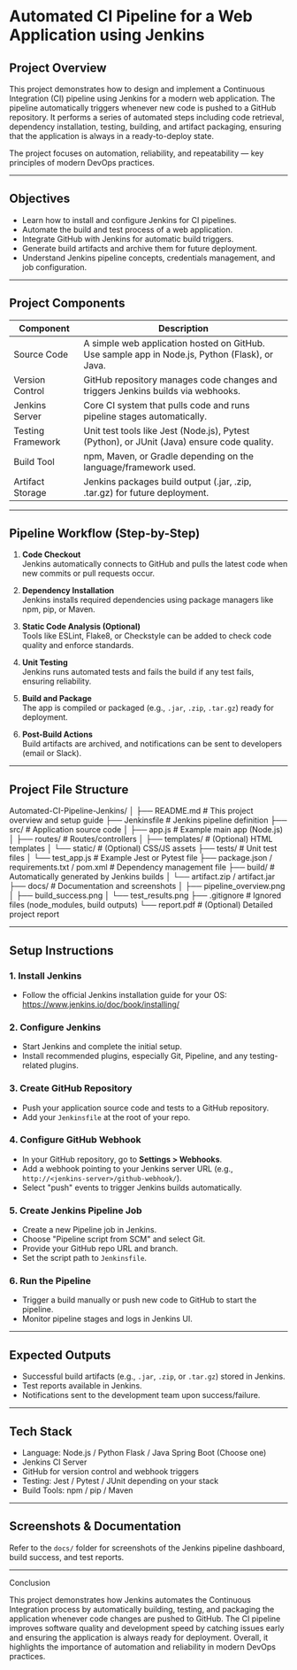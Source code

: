 # Automated CI Pipeline for a Web Application using Jenkins

## Project Overview
This project demonstrates how to design and implement a Continuous Integration (CI) pipeline using Jenkins for a modern web application. The pipeline automatically triggers whenever new code is pushed to a GitHub repository. It performs a series of automated steps including code retrieval, dependency installation, testing, building, and artifact packaging, ensuring that the application is always in a ready-to-deploy state.

The project focuses on automation, reliability, and repeatability — key principles of modern DevOps practices.

---

## Objectives
- Learn how to install and configure Jenkins for CI pipelines.
- Automate the build and test process of a web application.
- Integrate GitHub with Jenkins for automatic build triggers.
- Generate build artifacts and archive them for future deployment.
- Understand Jenkins pipeline concepts, credentials management, and job configuration.

---

## Project Components

| Component         | Description                                                                                       |
|-------------------|---------------------------------------------------------------------------------------------------|
| Source Code       | A simple web application hosted on GitHub. Use sample app in Node.js, Python (Flask), or Java.    |
| Version Control   | GitHub repository manages code changes and triggers Jenkins builds via webhooks.                 |
| Jenkins Server    | Core CI system that pulls code and runs pipeline stages automatically.                            |
| Testing Framework | Unit test tools like Jest (Node.js), Pytest (Python), or JUnit (Java) ensure code quality.       |
| Build Tool        | npm, Maven, or Gradle depending on the language/framework used.                                  |
| Artifact Storage  | Jenkins packages build output (.jar, .zip, .tar.gz) for future deployment.                        |

---

## Pipeline Workflow (Step-by-Step)

1. **Code Checkout**  
   Jenkins automatically connects to GitHub and pulls the latest code when new commits or pull requests occur.

2. **Dependency Installation**  
   Jenkins installs required dependencies using package managers like npm, pip, or Maven.

3. **Static Code Analysis (Optional)**  
   Tools like ESLint, Flake8, or Checkstyle can be added to check code quality and enforce standards.

4. **Unit Testing**  
   Jenkins runs automated tests and fails the build if any test fails, ensuring reliability.

5. **Build and Package**  
   The app is compiled or packaged (e.g., `.jar`, `.zip`, `.tar.gz`) ready for deployment.

6. **Post-Build Actions**  
   Build artifacts are archived, and notifications can be sent to developers (email or Slack).

---

## Project File Structure

Automated-CI-Pipeline-Jenkins/
│
├── README.md # This project overview and setup guide
├── Jenkinsfile # Jenkins pipeline definition
├── src/ # Application source code
│ ├── app.js # Example main app (Node.js)
│ ├── routes/ # Routes/controllers
│ ├── templates/ # (Optional) HTML templates
│ └── static/ # (Optional) CSS/JS assets
├── tests/ # Unit test files
│ └── test_app.js # Example Jest or Pytest file
├── package.json / requirements.txt / pom.xml # Dependency management file
├── build/ # Automatically generated by Jenkins builds
│ └── artifact.zip / artifact.jar
├── docs/ # Documentation and screenshots
│ ├── pipeline_overview.png
│ ├── build_success.png
│ └── test_results.png
├── .gitignore # Ignored files (node_modules, build outputs)
└── report.pdf # (Optional) Detailed project report


---

## Setup Instructions

### 1. Install Jenkins
- Follow the official Jenkins installation guide for your OS:  
  https://www.jenkins.io/doc/book/installing/

### 2. Configure Jenkins
- Start Jenkins and complete the initial setup.
- Install recommended plugins, especially Git, Pipeline, and any testing-related plugins.

### 3. Create GitHub Repository
- Push your application source code and tests to a GitHub repository.
- Add your `Jenkinsfile` at the root of your repo.

### 4. Configure GitHub Webhook
- In your GitHub repository, go to **Settings > Webhooks**.
- Add a webhook pointing to your Jenkins server URL (e.g., `http://<jenkins-server>/github-webhook/`).
- Select "push" events to trigger Jenkins builds automatically.

### 5. Create Jenkins Pipeline Job
- Create a new Pipeline job in Jenkins.
- Choose "Pipeline script from SCM" and select Git.
- Provide your GitHub repo URL and branch.
- Set the script path to `Jenkinsfile`.

### 6. Run the Pipeline
- Trigger a build manually or push new code to GitHub to start the pipeline.
- Monitor pipeline stages and logs in Jenkins UI.

---

## Expected Outputs
- Successful build artifacts (e.g., `.jar`, `.zip`, or `.tar.gz`) stored in Jenkins.
- Test reports available in Jenkins.
- Notifications sent to the development team upon success/failure.

---

## Tech Stack
- Language: Node.js / Python Flask / Java Spring Boot (Choose one)
- Jenkins CI Server
- GitHub for version control and webhook triggers
- Testing: Jest / Pytest / JUnit depending on your stack
- Build Tools: npm / pip / Maven

---

## Screenshots & Documentation
Refer to the `docs/` folder for screenshots of the Jenkins pipeline dashboard, build success, and test reports.

---

Conclusion

This project demonstrates how Jenkins automates the Continuous Integration process by automatically
building, testing, and packaging the application whenever code changes are pushed to GitHub. The CI
pipeline improves software quality and development speed by catching issues early and ensuring the
application is always ready for deployment. Overall, it highlights the importance of automation and reliability
in modern DevOps practices.
